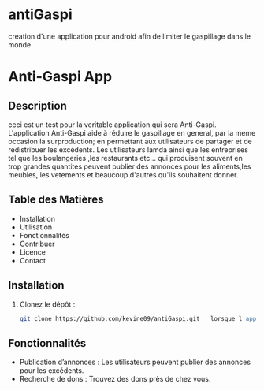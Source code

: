 # antiGaspi
creation d'une application pour android afin de limiter le gaspillage dans le monde
# Anti-Gaspi App

## Description
ceci est un test pour la veritable application qui sera Anti-Gaspi.
L'application Anti-Gaspi aide à réduire le gaspillage en general, par la meme occasion la surproduction; en permettant aux utilisateurs de partager et de redistribuer les excédents. 
Les utilisateurs lamda ainsi que les entreprises tel que les boulangeries ,les restaurants etc... qui produisent souvent en trop grandes quantites peuvent publier des annonces
pour les aliments,les meubles, les vetements et beaucoup d'autres qu'ils souhaitent donner.

## Table des Matières
- Installation
- Utilisation
- Fonctionnalités
- Contribuer
- Licence
- Contact

## Installation
1. Clonez le dépôt :
   ```bash
   git clone https://github.com/kevine09/antiGaspi.git   lorsque l'application real test sera elle meme fonctionnelle
## Fonctionnalités
- Publication d’annonces : Les utilisateurs peuvent publier des annonces pour les excédents.
- Recherche de dons : Trouvez des dons près de chez vous.

